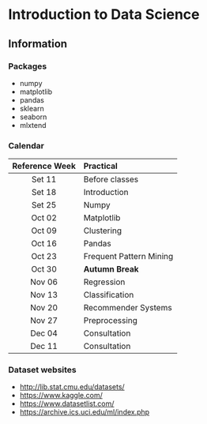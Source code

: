 # Introduction to Data Science

## Information

### Packages 
* numpy
* matplotlib
* pandas 
* sklearn
* seaborn
* mlxtend

### Calendar

| Reference Week | Practical |
| :-: | :- | 
| Set 11  | Before classes |
| Set 18 | Introduction |
| Set 25 | Numpy |
| Oct 02 | Matplotlib |
| Oct 09 | Clustering |
| Oct 16 | Pandas |
| Oct 23 | Frequent Pattern Mining |
| Oct 30 | **Autumn Break** |
| Nov 06 | Regression |
| Nov 13 | Classification |
| Nov 20 | Recommender Systems |
| Nov 27 | Preprocessing |
| Dec 04 | Consultation |
| Dec 11 | Consultation |

### Dataset websites
* http://lib.stat.cmu.edu/datasets/
* https://www.kaggle.com/
* https://www.datasetlist.com/
* https://archive.ics.uci.edu/ml/index.php
